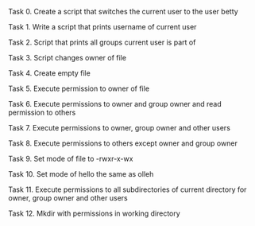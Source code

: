 Task 0. Create a script that switches the current user to the user betty

Task 1. Write a script that prints username of current user

Task 2. Script that prints all groups current user is part of

Task 3. Script changes owner of file 

Task 4. Create empty file

Task 5. Execute permission to owner of file

Task 6. Execute permissions to owner and group owner and read permission to others

Task 7. Execute permissions to owner, group owner and other users

Task 8. Execute permissions to others except owner and group owner

Task 9. Set mode of file to -rwxr-x-wx

Task 10. Set mode of hello the same as olleh

Task 11. Execute permissions to all subdirectories of current directory for owner, group owner and other users

Task 12. Mkdir with permissions in working directory
